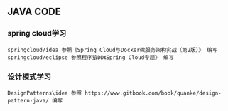 ## JAVA CODE
### spring cloud学习 ###
	springcloud/idea 参照《Spring Cloud与Docker微服务架构实战（第2版）》 编写
	springcloud/eclipse 参照程序猿DD《Spring Cloud专题》 编写
### 设计模式学习 ##
	DesignPatterns\idea 参照 https://www.gitbook.com/book/quanke/design-pattern-java/ 编写
